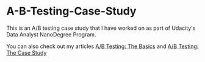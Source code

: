 # A-B-Testing-Case-Study

This is an A/B testing case study that I have worked on as part of Udacity's Data Analyst NanoDegree Program. 

You can also check out my articles [A/B Testing: The Basics](https://towardsdatascience.com/a-b-testing-the-basics-86d6d98525c9?source=friends_link&sk=86434b44e90841eb1a30e7e7cc2760eb) and [A/B Testing: The Case Study](https://towardsdatascience.com/a-b-testing-the-case-study-1030a94f3c4b?source=friends_link&sk=6b7a5e55d3c15bfe53120cb8501535d5)
